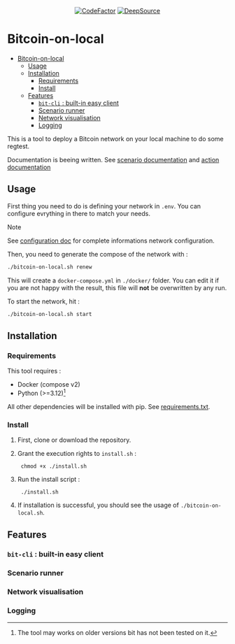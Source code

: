 <p align="center">
  <a href="https://www.codefactor.io/repository/github/pallandos/bitcoin-on-local"><img src="https://www.codefactor.io/repository/github/pallandos/bitcoin-on-local/badge" alt="CodeFactor" /></a>
  <a href="https://app.deepsource.com/gh/Pallandos/bitcoin-on-local/" target="_blank"><img alt="DeepSource" title="DeepSource" src="https://app.deepsource.com/gh/Pallandos/bitcoin-on-local.svg/?label=active+issues&token=kKD53qXxyNJvHRShZndumcGp"/></a>
</p>

# Bitcoin-on-local

- [Bitcoin-on-local](#bitcoin-on-local)
	- [Usage](#usage)
	- [Installation](#installation)
		- [Requirements](#requirements)
		- [Install](#install)
	- [Features](#features)
		- [`bit-cli` : built-in easy client](#bit-cli--built-in-easy-client)
		- [Scenario runner](#scenario-runner)
		- [Network visualisation](#network-visualisation)
		- [Logging](#logging)


This is a tool to deploy a Bitcoin network on your local machine to do some regtest.

Documentation is beeing written. See [scenario documentation](./doc/scenario.md) and [action documentation](./doc/actions.md)

## Usage

First thing you need to do is defining your network in `.env`. You can configure evrything in there to match your needs. 

> [!NOTE]
> See [configuration doc](./doc/config.md) for complete informations network configuration.


Then, you need to generate the compose of the network with :

```sh
./bitcoin-on-local.sh renew
```

This will create a `docker-compose.yml` in `./docker/` folder. You can edit it if you are not happy with the result, this file will **not** be overwritten by any run. 

To start the network, hit : 

```sh
./bitcoin-on-local.sh start
```

## Installation

### Requirements

This tool requires :

- Docker (compose v2)
- Python (>=3.12)[^1]

[^1]: The tool may works on older versions bit has not been tested on it. 

All other dependencies will be installed with pip. See [requirements.txt](./requirements.txt).

### Install

1. First, clone or download the repository. 
2. Grant the execution rights to `install.sh` : 

		chmod +x ./install.sh

3. Run the install script :

		./install.sh

4. If installation is successful, you should see the usage of `./bitcoin-on-local.sh`.

## Features

### `bit-cli` : built-in easy client

### Scenario runner

### Network visualisation

### Logging
